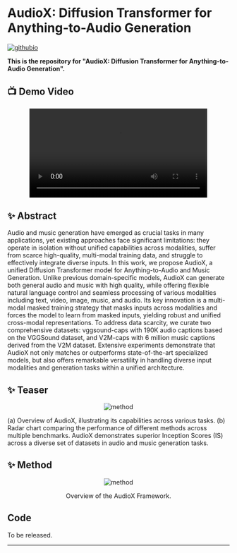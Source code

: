 # AudioX: Diffusion Transformer for Anything-to-Audio Generation


[![githubio](https://img.shields.io/badge/GitHub.io-Project-blue?logo=Github&style=flat-square)](https://zeyuet.github.io/AudioX/)

**This is the repository for "AudioX: Diffusion Transformer for Anything-to-Audio Generation".**

## 📺 Demo Video
<!-- [![Watch the video](https://github.com/user-attachments/assets/498f7d3f-cb7c-4f32-92f0-4b71fa0712e9)] -->
<p align="center">
  <video width="80%" controls>
    <source src="https://github.com/user-attachments/assets/498f7d3f-cb7c-4f32-92f0-4b71fa0712e9" type="video/mp4">
  </video>
</p>


## ✨ Abstract

Audio and music generation have emerged as crucial tasks in many applications, yet existing approaches face significant limitations: they operate in isolation without unified capabilities across modalities, suffer from scarce high-quality, multi-modal training data, and struggle to effectively integrate diverse inputs. In this work, we propose AudioX, a unified Diffusion Transformer model for Anything-to-Audio and Music Generation. Unlike previous domain-specific models, AudioX can generate both general audio and music with high quality, while offering flexible natural language control and seamless processing of various modalities including text, video, image, music, and audio. Its key innovation is a multi-modal masked training strategy that masks inputs across modalities and forces the model to learn from masked inputs, yielding robust and unified cross-modal representations. To address data scarcity, we curate two comprehensive datasets: vggsound-caps with 190K audio captions based on the VGGSound dataset, and V2M-caps with 6 million music captions derived from the V2M dataset. Extensive experiments demonstrate that AudioX not only matches or outperforms state-of-the-art specialized models, but also offers remarkable versatility in handling diverse input modalities and generation tasks within a unified architecture.


## ✨ Teaser

<p align="center">
  <img src="https://github.com/user-attachments/assets/ea723225-f9c8-4ca2-8837-2c2c08189bdd" alt="method">
</p>
<p style="text-align: left;">(a) Overview of AudioX, illustrating its capabilities across various tasks. (b) Radar chart comparing the performance of different methods across multiple benchmarks. AudioX demonstrates superior Inception Scores (IS) across a diverse set of datasets in audio and music generation tasks.</p>


## ✨ Method

<p align="center">
  <img src="https://github.com/user-attachments/assets/94ea3df0-8c66-4259-b681-791ee41bada8" alt="method">
</p>
<p align="center">Overview of the AudioX Framework.</p>



## Code
To be released.


<hr>

